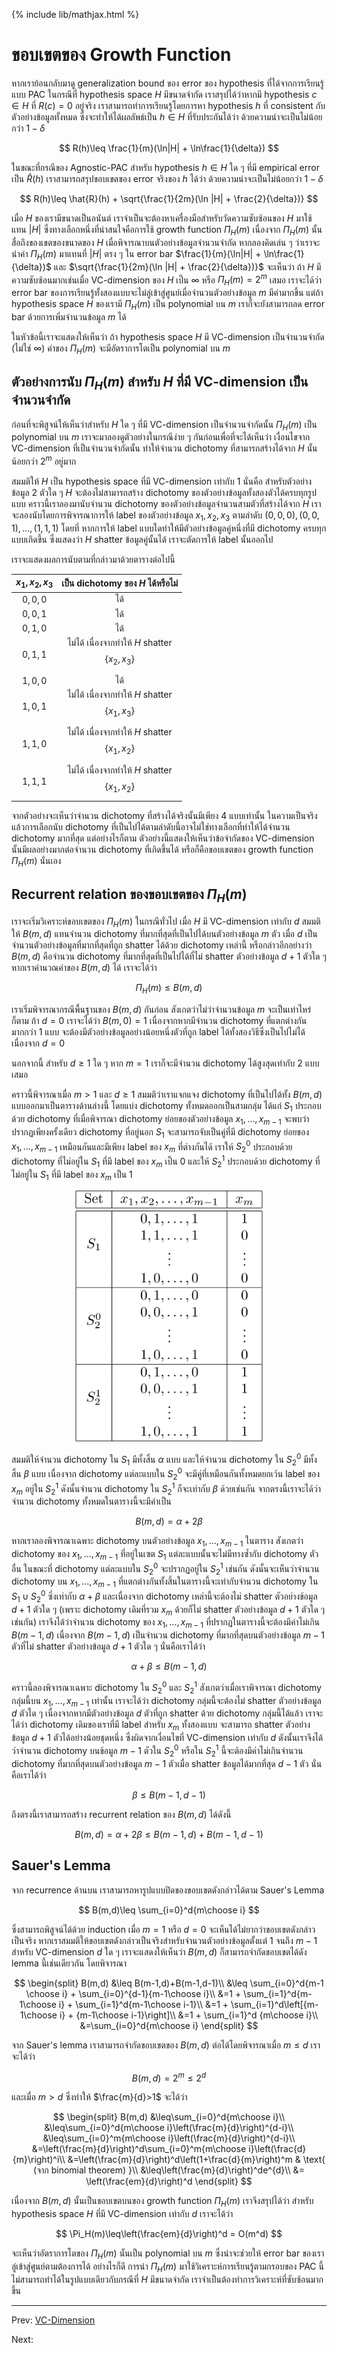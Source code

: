 {% include lib/mathjax.html %}
# ขอบเขตของ Growth Function

หากเราย้อนกลับมาดู generalization bound ของ error ของ hypothesis ที่ได้จากการเรียนรู้แบบ PAC
ในกรณีที่ hypothesis space $H$ มีขนาดจำกัด เราสรุปได้ว่าหากมี hypothesis $c\in H$ ที่ $R(c)=0$ อยู่จริง
เราสามารถทำการเรียนรู้โดยการหา hypothesis $h$ ที่ consistent กับตัวอย่างข้อมูลทั้งหมด
ซึ่งจะทำให้ได้ผลลัพธ์เป็น $h\in H$ ที่รับประกันได้ว่า ด้วยความน่าจะเป็นไม่น้อยกว่า $1-\delta$

$$
R(h)\leq \frac{1}{m}(\ln|H| + \ln\frac{1}{\delta})
$$

ในขณะที่กรณีของ Agnostic-PAC สำหรับ hypothesis $h\in H$ ใด ๆ ที่มี empirical error เป็น $\hat{R}(h)$
เราสามารถสรุปขอบเขตของ error จริงของ $h$ ได้ว่า ด้วยความน่าจะเป็นไม่น้อยกว่า $1-\delta$

$$
R(h)\leq \hat{R}(h) + \sqrt{\frac{1}{2m}(\ln |H| + \frac{2}{\delta})}
$$

เมื่อ $H$ ของเรามีขนาดเป็นอนันต์ เราจำเป็นจะต้องหาเครื่องมือสำหรับวัดความซับซ้อนของ $H$ มาใช้แทน
$|H|$ ซึ่งทางเลือกหนึ่งที่น่าสนใจคือการใช้ growth function $\Pi_H(m)$ เนื่องจาก $\Pi_H(m)$
นั้นสื่อถึงของเขตของขนาดของ $H$ เมื่อพิจารณาบนตัวอย่างข้อมูลจำนวนจำกัด
หากลองคิดเล่น ๆ ว่าเราจะนำค่า $\Pi_H(m)$ มาแทนที่ $|H|$ ตรง ๆ ใน error bar
$\frac{1}{m}(\ln|H| + \ln\frac{1}{\delta})$
และ $\sqrt{\frac{1}{2m}(\ln |H| + \frac{2}{\delta})}$
จะเห็นว่า ถ้า $H$ มีความซับซ้อนมากเช่นเมื่อ VC-dimension ของ $H$ เป็น $\infty$ หรือ
$\Pi_H(m)=2^m$ เสมอ เราจะได้ว่า error bar ของการเรียนรู้ทั้งสองแบบจะไม่ลู่เข้าสู่ศูนย์เมื่อจำนวนตัวอย่างข้อมูล $m$
มีค่ามากขึ้น แต่ถ้า hypothesis space $H$ ของเรามี $\Pi_H(m)$ เป็น polynomial บน $m$
เราก็จะยังสามารถลด error bar ด้วยการเพิ่มจำนวนข้อมูล $m$ ได้

ในหัวข้อนี้เราจะแสดงให้เห็นว่า ถ้า hypothesis space $H$ มี VC-dimension เป็นจำนวนจำกัด (ไม่ใช่ $\infty$)
ค่าของ $\Pi_H(m)$ จะมีอัตราการโตเป็น polynomial บน $m$

## ตัวอย่างการนับ $\Pi_H(m)$ สำหรับ $H$ ที่มี VC-dimension เป็นจำนวนจำกัด
ก่อนที่จะพิสูจน์ให้เห็นว่าสำหรับ $H$ ใด ๆ ที่มี VC-dimension เป็นจำนวนจำกัดนั้น $\Pi_H(m)$ เป็น polynomial บน $m$
เราจะมาลองดูตัวอย่างในกรณีง่าย ๆ กันก่อนเพื่อที่จะได้เห็นว่า เงื่อนไขจาก VC-dimension ที่เป็นจำนวนจำกัดนั้น
ทำให้จำนวน dichotomy ที่สามารถสร้างได้จาก $H$ นั้นน้อยกว่า $2^m$ อยู่มาก

สมมติให้ $H$ เป็น hypothesis space ที่มี VC-dimension เท่ากับ 1 นั่นคือ สำหรับตัวอย่างข้อมูล 2 ตัวใด ๆ
$H$ จะต้องไม่สามารถสร้าง dichotomy ของตัวอย่างข้อมูลทั้งสองตัวได้ครบทุกรูปแบบ
คราวนี้เราลองมานับจำนวน dichotomy ของตัวอย่างข้อมูลจำนวนสามตัวที่สร้างได้จาก $H$
เราจะลองนับโดยการพิจารณาการให้ label ของตัวอย่างข้อมูล $x_1,x_2,x_3$ ตามลำดับ $(0,0,0), (0,0,1),\dots,(1,1,1)$
โดยที่ หากการให้ label แบบใดทำให้มีตัวอย่างข้อมูลคู่หนึ่งที่มี dichotomy ครบทุกแบบเกิดขึ้น ซึ่งแสดงว่า $H$ shatter ข้อมูลคู่นั้นได้ เราจะตัดการให้ label นั้นออกไป

เราจะแสดงผลการนับตามที่กล่าวมาด้วยตารางต่อไปนี้

|$x_1,x_2,x_3$|เป็น dichotomy ของ $H$ ได้หรือไม่|
|:-----------:|:---------------------------:|
| $0,0,0$ | ได้ |
| $0,0,1$ | ได้ |
| $0,1,0$ | ได้ |
| $0,1,1$ | ไม่ได้ เนื่องจากทำให้ $H$ shatter $$\{x_2,x_3\}$$|
| $1,0,0$ | ได้ |
| $1,0,1$ | ไม่ได้ เนื่องจากทำให้ $H$ shatter $$\{x_1,x_3\}$$|
| $1,1,0$ | ไม่ได้ เนื่องจากทำให้ $H$ shatter $$\{x_1,x_2\}$$|
| $1,1,1$ | ไม่ได้ เนื่องจากทำให้ $H$ shatter $$\{x_1,x_2\}$$|

จากตัวอย่างจะเห็นว่าจำนวน dichotomy ที่สร้างได้จริงนั้นมีเพียง 4 แบบเท่านั้น
ในความเป็นจริงแล้วการเลือกนับ dichotomy ที่เป็นไปได้ตามลำดับนี้อาจไม่ใช่ทางเลือกที่ทำให้ได้จำนวน dichotomy
มากที่สุด แต่อย่างไรก็ตาม ตัวอย่างนี้แสดงให้เห็นว่าข้อจำกัดของ VC-dimension นั้นมีผลอย่างมากต่อจำนวน dichotomy ที่เกิดขึ้นได้
หรือก็คือขอบเขตของ growth function $\Pi_H(m)$ นั่นเอง

## Recurrent relation ของขอบเขตของ $\Pi_H(m)$

เราจะเริ่มวิเคราะห์ขอบเขตของ $\Pi_H(m)$ ในกรณีทั่วไป เมื่อ $H$ มี VC-dimension เท่ากับ $d$
สมมติให้ $B(m,d)$ แทนจำนวน dichotomy ที่มากที่สุดที่เป็นไปได้บนตัวอย่างข้อมูล $m$ ตัว เมื่อ $d$
เป็นจำนวนตัวอย่างข้อมูลที่มากที่สุดที่ถูก shatter ได้ด้วย dichotomy เหล่านี้ หรือกล่าวอีกอย่างว่า $B(m,d)$ คือจำนวน dichotomy
ที่มากที่สุดที่เป็นไปได้ที่ไม่ shatter ตัวอย่างข้อมูล $d+1$ ตัวใด ๆ
หากเราคำนวณค่าของ $B(m,d)$ ได้ เราจะได้ว่า

$$
\Pi_H(m)\leq B(m,d)
$$

เราเริ่มพิจารณากรณีพื้นฐานของ $B(m,d)$ กันก่อน สังเกตว่าไม่ว่าจำนวนข้อมูล $m$ จะเป็นเท่าไหร่ก็ตาม
ถ้า $d=0$ เราจะได้ว่า $B(m,0)=1$ เนื่องจากหากมีจำนวน dichotomy ที่แตกต่างกันมากกว่า 1 แบบ จะต้องมีตัวอย่างข้อมูลอย่างน้อยหนึ่งตัวที่ถูก label ได้ทั้งสองวิธีซึ่งเป็นไปไม่ได้เนื่องจาก $d=0$

นอกจากนี้ สำหรับ $d\geq 1$ ใด ๆ หาก $m=1$ เราก็จะมีจำนวน dichotomy ได้สูงสุดเท่ากับ 2 แบบเสมอ

คราวนี้พิจารณาเมื่อ $m>1$ และ $d\geq 1$ สมมติว่าเราแจกแจง dichotomy ที่เป็นไปได้ทั้ง $B(m,d)$ แบบออกมาเป็นตารางด้านล่างนี้
โดยแบ่ง dichotomy ทั้งหมดออกเป็นสามกลุ่ม ได้แก่ $S_1$ ประกอบด้วย dichotomy ที่เมื่อพิจารณา
dichotomy ย่อยของตัวอย่างข้อมูล $x_1,\dots,x_{m-1}$ จะพบว่าปรากฏเพียงครั้งเดียว
dichotomy ที่อยู่นอก $S_1$ จะสามารถจับเป็นคู่ที่มี dichotomy ย่อยของ $x_1,\dots,x_{m-1}$ เหมือนกันและมีเพียง label ของ
$x_m$ ที่ต่างกันได้
เราให้ $S_2^0$ ประกอบด้วย dichotomy ที่ไม่อยู่ใน $S_1$ ที่มี label ของ $x_m$ เป็น 0
และให้ $S_2^1$ ประกอบด้วย dichotomy ที่ไม่อยู่ใน $S_1$ ที่มี label ของ $x_m$ เป็น 1

<p align="center">
<img width="300" src="https://raw.githubusercontent.com/vacharapat/Computational-Learning-Theory/master/images/growth_recursion_table.png">
</p>

สมมติให้จำนวน dichotomy ใน $S_1$ มีทั้งสิ้น $\alpha$ แบบ และให้จำนวน dichotomy ใน $S_2^0$ มีทั้งสิ้น $\beta$ แบบ
เนื่องจาก dichotomy แต่ละแบบใน $S_2^0$ จะมีคู่ที่เหมือนกันทั้งหมดยกเว้น label ของ $x_m$ อยู่ใน $S_2^1$
ดังนั้นจำนวน dichotomy ใน $S_2^1$ ก็จะเท่ากับ $\beta$ ด้วยเช่นกัน
จากตรงนี้เราจะได้ว่าจำนวน dichotomy ทั้งหมดในตารางนี้จะมีค่าเป็น

$$
B(m,d) = \alpha + 2\beta
$$

หากเราลองพิจารณาเฉพาะ dichotomy บนตัวอย่างข้อมูล $x_1,\dots,x_{m-1}$ ในตาราง
สังเกตว่า dichotomy ของ $x_1,\dots,x_{m-1}$ ที่อยู่ในเซต $S_1$ แต่ละแบบนั้นจะไม่มีทางซ้ำกับ dichotomy ตัวอื่น
ในขณะที่ dichotomy แต่ละแบบใน $S_2^0$ จะปรากฏอยู่ใน $S_2^1$ เช่นกัน ดังนั้นจะเห็นว่าจำนวน dichotomy บน $x_1,\dots,x_{m-1}$
ที่แตกต่างกันทั้งสิ้นในตารางนี้จะเท่ากับจำนวน dichotomy ใน $S_1\cup S_2^0$ ซึ่งเท่ากับ $\alpha + \beta$ และเนื่องจาก dichotomy เหล่านี้จะต้องไม่ shatter ตัวอย่างข้อมูล $d+1$ ตัวใด ๆ (เพราะ dichotomy เดิมที่รวม $x_m$ ด้วยก็ไม่ shatter ตัวอย่างข้อมูล $d+1$ ตัวใด ๆ เช่นกัน) เราจึงได้ว่าจำนวน dichotomy ของ $x_1,\dots,x_{m-1}$ ที่ปรากฏในตารางนี้จะต้องมีค่าไม่เกิน $B(m-1,d)$
เนื่องจาก $B(m-1,d)$ เป็นจำนวน dichotomy ที่มากที่สุดบนตัวอย่างข้อมูล $m-1$ ตัวที่ไม่ shatter ตัวอย่างข้อมูล $d+1$ ตัวใด ๆ
นั่นคือเราได้ว่า

$$
\alpha+\beta\leq B(m-1,d)
$$

คราวนี้ลองพิจารณาเฉพาะ dichotomy ใน $S_2^0$ และ $S_2^1$ สังเกตว่าเมื่อเราพิจารณา dichotomy กลุ่มนี้บน $x_1,\dots,x_{m-1}$
เท่านั้น เราจะได้ว่า dichotomy กลุ่มนี้จะต้องไม่ shatter ตัวอย่างข้อมูล $d$ ตัวใด ๆ
เนื่องจากหากมีตัวอย่างข้อมูล $d$ ตัวที่ถูก shatter ด้วย dichotomy กลุ่มนี้ได้แล้ว เราจะได้ว่า dichotomy เดิมของเราที่มี label สำหรับ $x_m$ ทั้งสองแบบ จะสามารถ shatter ตัวอย่างข้อมูล $d+1$ ตัวได้อย่างน้อยชุดหนึ่ง ซึ่งผิดจากเงื่อนไขที่ VC-dimension เท่ากับ $d$
ดังนั้นเราจึงได้ว่าจำนวน dichotomy บนข้อมูล $m-1$ ตัวใน $S_2^0$ หรือใน $S_2^1$ นี้จะต้องมีค่าไม่เกินจำนวน
dichotomy ที่มากที่สุดบนตัวอย่างข้อมูล $m-1$ ตัวเมื่อ shatter ข้อมูลได้มากที่สุด $d-1$ ตัว นั่นคือเราได้ว่า

$$
\beta\leq B(m-1,d-1)
$$

ถึงตรงนี้เราสามารถสร้าง recurrent relation ของ $B(m,d)$ ได้ดังนี้

$$
B(m,d)=\alpha+2\beta\leq B(m-1,d)+B(m-1,d-1)
$$

## Sauer's Lemma
จาก recurrence ด้านบน เราสามารถหารูปแบบปิดของขอบเขตดังกล่าวได้ตาม Sauer's Lemma

$$
B(m,d)\leq \sum_{i=0}^d{m\choose i}
$$

ซึ่งสามารถพิสูจน์ได้ด้วย induction เมื่อ $m=1$ หรือ $d=0$ จะเห็นได้ไม่ยากว่าขอบเขตดังกล่าวเป็นจริง
หากเราสมมติให้ขอบเขตดังกล่าวเป็นจริงสำหรับจำนวนตัวอย่างข้อมูลตั้งแต่ $1$ จนถึง $m-1$ สำหรับ VC-dimension $d$ ใด ๆ
เราจะแสดงให้เห็นว่า $B(m,d)$ ก็สามารถจำกัดขอบเขตได้ดัง lemma นี้เช่นเดียวกัน โดยพิจารณา

$$
\begin{split}
B(m,d) &\leq B(m-1,d)+B(m-1,d-1)\\
&\leq \sum_{i=0}^d{m-1 \choose i} + \sum_{i=0}^{d-1}{m-1\choose i}\\
&=1 + \sum_{i=1}^d{m-1\choose i} + \sum_{i=1}^d{m-1\choose i-1}\\
&=1 + \sum_{i=1}^d\left[{m-1\choose i} + {m-1\choose i-1}\right]\\
&=1 + \sum_{i=1}^d {m\choose i}\\
&=\sum_{i=0}^d{m\choose i}
\end{split}
$$

จาก Sauer's lemma เราสามารถจำกัดขอบเขตของ $B(m,d)$ ต่อได้โดยพิจารณาเมื่อ $m\leq d$
เราจะได้ว่า

$$
B(m,d)=2^m\leq 2^d
$$

และเมื่อ $m> d$ ซึ่งทำให้ $\frac{m}{d}>1$ จะได้ว่า

$$
\begin{split}
B(m,d) &\leq\sum_{i=0}^d{m\choose i}\\
&\leq\sum_{i=0}^d{m\choose i}\left(\frac{m}{d}\right)^{d-i}\\
&\leq\sum_{i=0}^m{m\choose i}\left(\frac{m}{d}\right)^{d-i}\\
&=\left(\frac{m}{d}\right)^d\sum_{i=0}^m{m\choose i}\left(\frac{d}{m}\right)^i\\
&=\left(\frac{m}{d}\right)^d\left(1+\frac{d}{m}\right)^m & \text{ (จาก binomial theorem) }\\
&\leq\left(\frac{m}{d}\right)^de^{d}\\
&= \left(\frac{em}{d}\right)^d
\end{split}
$$

เนื่องจาก $B(m,d)$ นั้นเป็นขอบเขตบนของ growth function $\Pi_H(m)$ เราจึงสรุปได้ว่า
สำหรับ hypothesis space $H$ ที่มี VC-dimension เท่ากับ $d$ เราจะได้ว่า

$$
\Pi_H(m)\leq\left(\frac{em}{d}\right)^d = O(m^d)
$$

จะเห็นว่าอัตราการโตของ $\Pi_H(m)$ นั้นเป็น polynomial บน $m$ ซึ่งน่าจะช่วยให้ error bar ของเราลู่เข้าสู่ศูนย์ตามต้องการได้
อย่างไรก็ดี การนำ $\Pi_H(m)$ มาใช้วิเคราะห์การเรียนรู้ตามกรอบของ PAC นี้ไม่สามารถทำได้ในรูปแบบเดียวกับกรณีที่
$H$ มีขนาดจำกัด เราจำเป็นต้องทำการวิเคราะห์ที่ซับซ้อนมากขึ้น

----
Prev: [VC-Dimension](https://vacharapat.github.io/Computational-Learning-Theory/docs/vc3)

Next:
